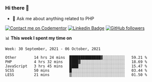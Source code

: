 ### Hi there 👋

<!--
**mustafaculban/mustafaculban** is a ✨ _special_ ✨ repository because its `README.md` (this file) appears on your GitHub profile.

Here are some ideas to get you started:

- 🌱 I’m currently learning ...
- 👯 I’m looking to collaborate on ...
- 🤔 I’m looking for help with ...
- 📫 How to reach me: ...
- 😄 Pronouns: ...
- ⚡ Fun fact: ...

-->
- 💬 Ask me about anything related to PHP

[![Contact me on Codementor](https://www.codementor.io/m-badges/karamusluk/book-session.svg)](https://www.codementor.io/@karamusluk?refer=badge)
[![Linkedin Badge](https://img.shields.io/badge/-Mustafa%20Culban-blue?style=social&logo=Linkedin&logoColor=blue&link=https://www.linkedin.com/in/mustafaculban/)](https://www.linkedin.com/in/mustafaculban/) 
[![GitHub followers](https://img.shields.io/github/followers/karamusluk?label=Follow&style=social)](https://github.com/karamusluk/?tab=follow)


📊 **This week I spent my time on**
<!--START_SECTION:waka-->
```text
Week: 30 September, 2021 - 06 October, 2021

Other        14 hrs 24 mins  ██████████████▓░░░░░░░░░░   59.21 % 
PHP          4 hrs 32 mins   ████▓░░░░░░░░░░░░░░░░░░░░   18.69 % 
JavaScript   3 hrs 45 mins   ████░░░░░░░░░░░░░░░░░░░░░   15.47 % 
SCSS         50 mins         █░░░░░░░░░░░░░░░░░░░░░░░░   03.44 % 
LESS         21 mins         ▒░░░░░░░░░░░░░░░░░░░░░░░░   01.50 % 
```
<!--END_SECTION:waka-->

